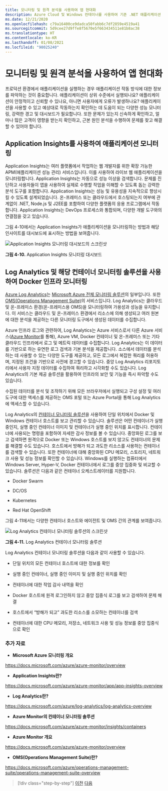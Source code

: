 ```yaml
---
title: 모니터링 및 원격 분석을 사용하여 앱 현대화
description: Azure Cloud 및 Windows 컨테이너를 사용하여 기존 .NET 애플리케이션 현대화 | 모니터링 및 원격 분석을 사용하여 앱 현대화
ms.date: 12/21/2020
ms.openlocfilehash: c79a16400ce9dadca50fabb6c7df2859e4519a41
ms.sourcegitcommit: 5d9cee27d9ffe8f5670e5f663434511e81b8ac38
ms.translationtype: HT
ms.contentlocale: ko-KR
ms.lasthandoff: 01/08/2021
ms.locfileid: "98025240"
---
```

# <a name="modernize-your-apps-with-monitoring-and-telemetry"></a>모니터링 및 원격 분석을 사용하여 앱 현대화

프로덕션 환경에서 애플리케이션을 실행하는 경우 애플리케이션 작동 방식에 대한 정보를 파악하는 것이 중요합니다. 애플리케이션이 상위 수준에서 실행되나요? 애플리케이션이 안정적이고 신뢰할 수 있나요, 아니면 사용자에게 오류가 발생하나요? 애플리케이션을 사용할 수 있고 예상대로 작동하는지 확인하는 데 도움이 되는 다양한 성능 모니터링, 강력한 경고 및 대시보드가 필요합니다. 또한 문제가 있는지 신속하게 확인하고, 얼마나 많은 고객이 영향을 받는지 확인하고, 근본 원인 분석을 수행하여 문제를 찾고 해결할 수 있어야 합니다.

## <a name="monitor-your-application-with-application-insights"></a>Application Insights를 사용하여 애플리케이션 모니터링

Application Insights는 여러 플랫폼에서 작업하는 웹 개발자를 위한 확장 가능한 APM(애플리케이션 성능 관리) 서비스입니다. 이를 사용하여 라이브 웹 애플리케이션을 모니터링합니다. Application Insights는 자동으로 성능 이상을 검색합니다. 문제를 진단하고 사용자들이 앱을 사용하여 실제로 수행할 작업을 이해할 수 있도록 돕는 강력한 분석 도구를 포함합니다. Application Insights는 성능 및 유용성을 지속적으로 향상시킬 수 있도록 설계되었습니다. 온-프레미스 또는 클라우드에서 호스팅되는지 여부에 관계없이 .NET, Node.js 및 J2EE를 포함하여 다양한 플랫폼의 응용 프로그램에서 작동합니다. Application Insights는 DevOps 프로세스와 통합되며, 다양한 개발 도구와의 연결점을 갖고 있습니다.

그림 4-10에서는 Application Insights가 애플리케이션을 모니터링하는 방법과 해당 인사이트를 대시보드에 표시하는 방법을 보여줍니다.

![Application Insights 모니터링 대시보드의 스크린샷](./media/modernize-your-apps-with-monitoring-and-telemetry/application-insights-monitoring-dashboard.png)

**그림 4-10.** Application Insights 모니터링 대시보드

## <a name="monitor-your-docker-infrastructure-with-log-analytics-and-its-container-monitoring-solution"></a>Log Analytics 및 해당 컨테이너 모니터링 솔루션을 사용하여 Docker 인프라 모니터링

[Azure Log Analytics](/azure/log-analytics/log-analytics-overview)는 [Microsoft Azure 전체 모니터링 솔루션](/azure/monitoring-and-diagnostics/monitoring-overview)의 일부입니다. 또한 [OMS(Operations Management Suite)](/azure/operations-management-suite/operations-management-suite-overview)의 서비스입니다. Log Analytics는 클라우드 및 온-프레미스 환경(온-프레미스용 OMS)을 모니터링하여 가용성과 성능을 유지합니다. 이 서비스는 클라우드 및 온-프레미스 환경에서 리소스에 의해 생성되고 여러 원본에 대한 분석을 제공하는 다른 모니터링 도구에서 생성된 데이터를 수집합니다.

Azure 인프라 로그와 관련하여, Log Analytics는 Azure 서비스로서 다른 Azure 서비스([Azure Monitor](/azure/monitoring-and-diagnostics/monitoring-overview-azure-monitor)를 통해), Azure VM, Docker 컨테이너 및 온-프레미스 또는 기타 클라우드 인프라에서 로그 및 메트릭 데이터를 수집합니다. Log Analytics는 이 데이터를 기반으로 하는 유연한 로그 검색과 기본 분석을 제공합니다. 소스에서 데이터를 분석하는 데 사용할 수 있는 다양한 도구를 제공하고, 모든 로그에서 복잡한 쿼리를 허용하며, 지정된 조건을 기반으로 사전에 경고할 수 있습니다. 중앙 Log Analytics 리포지토리에서 사용자 지정 데이터를 수집하여 쿼리하고 시각화할 수도 있습니다. Log Analytics의 기본 제공 솔루션을 활용하여 인프라의 보안 및 기능을 즉시 파악할 수도 있습니다.

수집된 데이터를 분석 및 조작하기 위해 모든 브라우저에서 실행되고 구성 설정 및 여러 도구에 대한 액세스를 제공하는 OMS 포털 또는 Azure Portal을 통해 Log Analytics에 액세스할 수 있습니다.

Log Analytics의 [컨테이너 모니터링 솔루션](/azure/log-analytics/log-analytics-containers)을 사용하여 단일 위치에서 Docker 및 Windows 컨테이너 호스트를 보고 관리할 수 있습니다. 솔루션은 어떤 컨테이너가 실행 중인지, 실행 중인 컨테이너 이미지 및 컨테이너가 실행 중인 위치를 표시합니다. 컨테이너에 사용되는 명령을 포함하여 자세한 감사 정보를 볼 수 있습니다. 중앙화된 로그를 보고 검색하면 원격으로 Docker 또는 Windows 호스트를 보지 않고도 컨테이너의 문제를 해결할 수도 있습니다. 호스트에서 방해가 되고 과도한 리소스를 사용하는 컨테이너를 검색할 수 있습니다. 또한 컨테이너에 대해 중앙화된 CPU 메모리, 스토리지, 네트워크 사용 및 성능 정보를 확인할 수 있습니다. Windows를 실행하는 컴퓨터에서 Windows Server, Hyper-V, Docker 컨테이너에서 로그를 중앙 집중화 및 비교할 수 있습니다. 솔루션은 다음과 같은 컨테이너 오케스트레이터를 지원합니다.

- Docker Swarm

- DC/OS

- Kubernetes

- Red Hat OpenShift

그림 4-11에서는 다양한 컨테이너 호스트와 에이전트 및 OMS 간의 관계를 보여줍니다.

![Log Analytics 컨테이너 모니터링 솔루션의 스크린샷](./media/modernize-your-apps-with-monitoring-and-telemetry/log-analytics-container-monitoring-solution.png)

**그림 4-11.** Log Analytics 컨테이너 모니터링 솔루션

Log Analytics 컨테이너 모니터링 솔루션을 다음과 같이 사용할 수 있습니다.

- 단일 위치의 모든 컨테이너 호스트에 대한 정보를 확인

- 실행 중인 컨테이너, 실행 중인 이미지 및 실행 중인 위치를 확인

- 컨테이너에 대한 작업 감사 내역을 확인

- Docker 호스트에 원격 로그인하지 않고 중앙 집중식 로그를 보고 검색하여 문제 해결

- 호스트에서 “방해가 되고” 과도한 리소스를 소모하는 컨테이너를 검색

- 컨테이너에 대한 CPU 메모리, 저장소, 네트워크 사용 및 성능 정보를 중앙 집중식으로 확인

### <a name="additional-resources"></a>추가 자료

- **Microsoft Azure 모니터링 개요**

<https://docs.microsoft.com/azure/azure-monitor/overview>

- **Application Insights란?**

<https://docs.microsoft.com/azure/azure-monitor/app/app-insights-overview>

- **Log Analytics란?**

<https://docs.microsoft.com/azure/log-analytics/log-analytics-overview>

- **Azure Monitor의 컨테이너 모니터링 솔루션**

<https://docs.microsoft.com/azure/azure-monitor/insights/containers>

- **Azure Monitor 개요**

<https://docs.microsoft.com/azure/azure-monitor/overview>

- **OMS(Operations Management Suite)란?**

<https://docs.microsoft.com/azure/operations-management-suite/operations-management-suite-overview>

>[!div class="step-by-step"]
>[이전](build-resilient-services-ready-for-the-cloud-embrace-transient-failures-in-the-cloud.md)
>[다음](life-cycle-ci-cd-pipelines-devops-tools.md)
